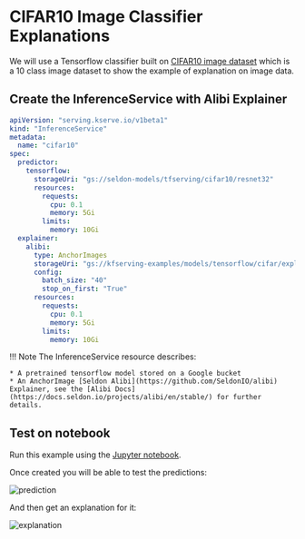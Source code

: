 # CIFAR10 Image Classifier Explanations

We will use a Tensorflow classifier built on [CIFAR10 image dataset](https://www.cs.toronto.edu/~kriz/cifar.html) which is a 10 class image dataset to show the example
of explanation on image data.

## Create the InferenceService with Alibi Explainer
```yaml
apiVersion: "serving.kserve.io/v1beta1"
kind: "InferenceService"
metadata:
  name: "cifar10"
spec:
  predictor:
    tensorflow:
      storageUri: "gs://seldon-models/tfserving/cifar10/resnet32"
      resources:
        requests:
          cpu: 0.1
          memory: 5Gi   
        limits:
          memory: 10Gi
  explainer:
    alibi:
      type: AnchorImages
      storageUri: "gs://kfserving-examples/models/tensorflow/cifar/explainer-0.9.1"
      config:
        batch_size: "40"
        stop_on_first: "True"
      resources:
        requests:
          cpu: 0.1
          memory: 5Gi 
        limits:
          memory: 10Gi
```
!!! Note
    The InferenceService resource describes:

    * A pretrained tensorflow model stored on a Google bucket
    * An AnchorImage [Seldon Alibi](https://github.com/SeldonIO/alibi) Explainer, see the [Alibi Docs](https://docs.seldon.io/projects/alibi/en/stable/) for further details.

## Test on notebook
Run this example using the [Jupyter notebook](cifar10_explanations.ipynb).

Once created you will be able to test the predictions:

![prediction](prediction.png)

And then get an explanation for it:

![explanation](explanation.png)

